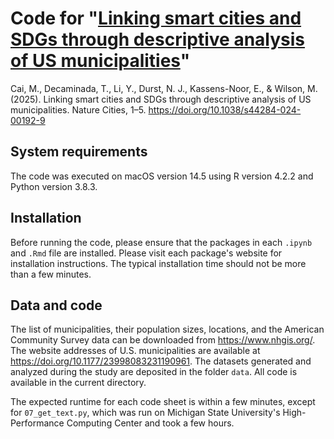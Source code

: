 # Code for "[Linking smart cities and SDGs through descriptive analysis of US municipalities](https://www.nature.com/articles/s44284-024-00192-9)"

Cai, M., Decaminada, T., Li, Y., Durst, N. J., Kassens-Noor, E., & Wilson, M. (2025). Linking smart cities and SDGs through descriptive analysis of US municipalities. Nature Cities, 1–5. https://doi.org/10.1038/s44284-024-00192-9

## System requirements

The code was executed on macOS version 14.5 using R version 4.2.2 and Python version 3.8.3.

## Installation

Before running the code, please ensure that the packages in each `.ipynb` and `.Rmd` file are installed. Please visit each package's website for installation instructions. The typical installation time should not be more than a few minutes.

## Data and code

The list of municipalities, their population sizes, locations, and the American Community Survey data can be downloaded from https://www.nhgis.org/. The website addresses of U.S. municipalities are available at https://doi.org/10.1177/23998083231190961. The datasets generated and analyzed during the study are deposited in the folder `data`. All code is available in the current directory.

The expected runtime for each code sheet is within a few minutes, except for `07_get_text.py`, which was run on Michigan State University's High-Performance Computing Center and took a few hours.
